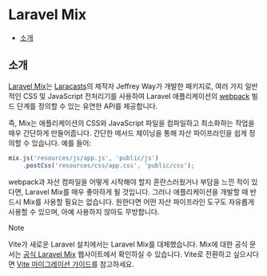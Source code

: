 # Laravel Mix

- [소개](#introduction)

<a name="introduction"></a>
## 소개

[Laravel Mix](https://github.com/laravel-mix/laravel-mix)는 [Laracasts](https://laracasts.com)의 제작자 Jeffrey Way가 개발한 패키지로, 여러 가지 일반적인 CSS 및 JavaScript 전처리기를 사용하여 Laravel 애플리케이션의 [webpack](https://webpack.js.org) 빌드 단계를 정의할 수 있는 유연한 API를 제공합니다.

즉, Mix는 애플리케이션의 CSS와 JavaScript 파일을 컴파일하고 최소화하는 작업을 매우 간단하게 만들어줍니다. 간단한 메서드 체이닝을 통해 자산 파이프라인을 쉽게 정의할 수 있습니다. 예를 들어:

```js
mix.js('resources/js/app.js', 'public/js')
    .postCss('resources/css/app.css', 'public/css');
```

webpack과 자산 컴파일을 어떻게 시작해야 할지 혼란스러웠거나 부담을 느낀 적이 있다면, Laravel Mix를 매우 좋아하게 될 것입니다. 그러나 애플리케이션을 개발할 때 반드시 Mix를 사용할 필요는 없습니다. 원한다면 어떤 자산 파이프라인 도구도 자유롭게 사용할 수 있으며, 아예 사용하지 않아도 무방합니다.

> [!NOTE]  
> Vite가 새로운 Laravel 설치에서는 Laravel Mix를 대체했습니다. Mix에 대한 공식 문서는 [공식 Laravel Mix](https://laravel-mix.com/) 웹사이트에서 확인하실 수 있습니다. Vite로 전환하고 싶으시다면 [Vite 마이그레이션 가이드](https://github.com/laravel/vite-plugin/blob/main/UPGRADE.md#migrating-from-laravel-mix-to-vite)를 참고하세요.